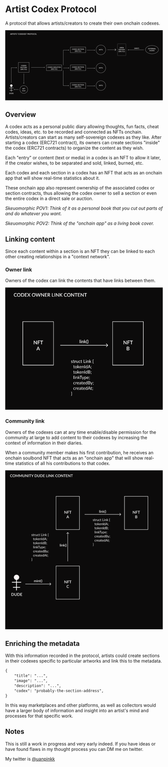 # Artist Codex Protocol

A protocol that allows artists/creators to create their own onchain codexes.

![codex protocol diagram draft](/protocol-diagram-draft.png "Protocol diagram draft")


## Overview

A codex acts as a personal public diary allowing thoughts, fun facts, cheat codes, ideas, etc. to be recorded and connected as NFTs onchain. Artists/creators can start as many self-sovereign codexes as they like. After starting a codex (ERC721 contract), its owners can create sections "inside" the codex (ERC721 contracts) to organize the content as they wish.

Each "entry" or content (text or media) in a codex is an NFT to allow it later, if the creator wishes, to be separated and sold, linked, burned, etc.

Each codex and each section in a codex has an NFT that acts as an onchain app that will show real-time statistics about it.

These onchain app also represent ownership of the associated codex or section contracts, thus allowing the codex owner to sell a section or even the entire codex in a direct sale or auction.

*Skeuomorphic POV1: Think of it as a personal book that you cut out parts of and do whatever you want.*

*Skeuomorphic POV2: Think of the "onchain app" as a living book cover.*



## Linking content

Since each content within a section is an NFT they can be linked to each other creating relationships in a "context network".

### Owner link

Owners of the codex can link the contents that have links between them.


![protocol link diagram draft](/owner-link-content-diagram.png "Owner link diagram")


### Community link

Owners of the codexes can at any time enable/disable permission for the community at large to add content to their codexes by increasing the context of information in their diaries.

When a community member makes his first contribution, he receives an onchain soulbond NFT that acts as an "onchain app" that will show real-time statistics of all his contributions to that codex. 


![protocol link diagram draft](/community-link-content-diagram.png "Community link diagram")


## Enriching the metadata

With this information recorded in the protocol, artists could create sections in their codexes specific to particular artworks and link this to the metadata.

```
{
	"title": "...",
	"image": "...",
	"description": "...",
	"codex": "probably-the-section-address",
}

```

In this way marketplaces and other platforms, as well as collectors would have a larger body of information and insight into an artist's mind and processes for that specific work.


## Notes

This is still a work in progress and very early indeed. If you have ideas or have found flaws in my thought process you can DM me on twitter.

My twitter is [@uanpinkk](https://twitter.com/uanpinkk)